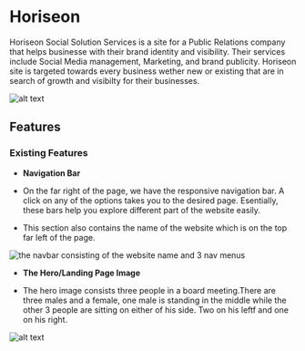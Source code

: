 # Horiseon


Horiseon Social Solution Services is a site for a Public Relations company that helps businesse with their brand identity and visibility.
Their services include Social Media management, Marketing, and brand publicity. 
Horiseon site is targeted towards every business wether new or existing that are in search of growth and visibilty for their businesses. 

![alt text](https://github.com/Gamesa007/bootcamp/blob/main/Develop/assets/images/Full%20page.jpeg)


## Features


### Existing Features

- __Navigation Bar__

- On the far right of the page, we have the responsive navigation bar. A click on any of the  options takes you to the desired page. 
  Esentially, these bars help you explore different part of the website easily.
- This section also contains the name of the website which is on the top far left of the page.

![the navbar consisting of the website name and 3 nav menus](https://github.com/Gamesa007/bootcamp/blob/main/Develop/assets/images/Horiseon%20title.jpeg)



- __The Hero/Landing Page Image__


- The hero image consists three people in a board meeting.There are three males and a female, one male is standing in the middle while the other 3 people are sitting on either of his side. Two on his leftf and one on his right.

![alt text](https://github.com/Gamesa007/bootcamp/blob/main/Develop/assets/images/Hero.jpeg)